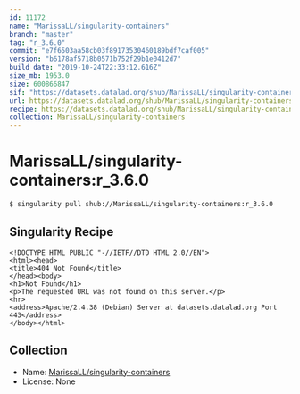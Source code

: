 ```yaml
---
id: 11172
name: "MarissaLL/singularity-containers"
branch: "master"
tag: "r_3.6.0"
commit: "e7f6503aa58cb03f89173530460189bdf7caf005"
version: "b6178af5718b0571b752f29b1e0412d7"
build_date: "2019-10-24T22:33:12.616Z"
size_mb: 1953.0
size: 600866847
sif: "https://datasets.datalad.org/shub/MarissaLL/singularity-containers/r_3.6.0/2019-10-24-e7f6503a-b6178af5/b6178af5718b0571b752f29b1e0412d7.sif"
url: https://datasets.datalad.org/shub/MarissaLL/singularity-containers/r_3.6.0/2019-10-24-e7f6503a-b6178af5/
recipe: https://datasets.datalad.org/shub/MarissaLL/singularity-containers/r_3.6.0/2019-10-24-e7f6503a-b6178af5/Singularity
collection: MarissaLL/singularity-containers
---
```


# MarissaLL/singularity-containers:r_3.6.0

```bash
$ singularity pull shub://MarissaLL/singularity-containers:r_3.6.0
```

## Singularity Recipe

```singularity
<!DOCTYPE HTML PUBLIC "-//IETF//DTD HTML 2.0//EN">
<html><head>
<title>404 Not Found</title>
</head><body>
<h1>Not Found</h1>
<p>The requested URL was not found on this server.</p>
<hr>
<address>Apache/2.4.38 (Debian) Server at datasets.datalad.org Port 443</address>
</body></html>
```

## Collection

 - Name: [MarissaLL/singularity-containers](https://github.com/MarissaLL/singularity-containers)
 - License: None

